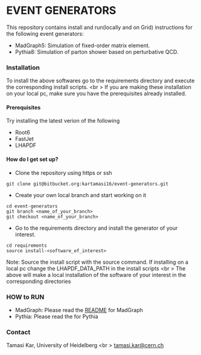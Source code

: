 # EVENT GENERATORS #

This repository contains install and run(locally and on Grid) instructions for the following event generators:

* MadGraph5: Simulation of fixed-order matrix element.
* Pythia8: Simulation of parton shower based on perturbative QCD.

### Installation ###
To install the above softwares go to the requirements directory and execute the corresponding install scripts.
<br \> If you are making these installation on your local pc, make sure you have the prerequisites already installed.

#### Prerequisites ####
Try installing the latest verion of the following

* Root6
* FastJet
* LHAPDF

#### How do I get set up?

* Clone the repository using https or ssh
```
git clone git@bitbucket.org:kartamasi16/event-generators.git
```
* Create your own local branch and start working on it
```
cd event-generators
git branch <name_of_your_branch>
git checkout <name_of_your_branch>
```
* Go to the requirements directory and install the generator of your interest. 
```
cd requirements
source install-<software_of_interest>
```
Note: Source the install script with the source command. If installing on a local pc change the LHAPDF_DATA_PATH in the install scripts
<br \> The above will make a local installation of the software of your interest in the corresponding directories


### HOW to RUN ###
* MadGraph: Please read the [README](https://bitbucket.org/kartamasi16/event-generators/src/master/MadGraph/README.md) for MadGraph
* Pythia: Please read the for Pythia


### Contact ###
Tamasi Kar, University of Heidelberg
<br \> tamasi.kar@cern.ch

